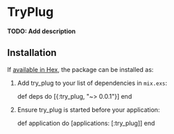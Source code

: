# TryPlug

**TODO: Add description**

## Installation

If [available in Hex](https://hex.pm/docs/publish), the package can be installed as:

  1. Add try_plug to your list of dependencies in `mix.exs`:

        def deps do
          [{:try_plug, "~> 0.0.1"}]
        end

  2. Ensure try_plug is started before your application:

        def application do
          [applications: [:try_plug]]
        end


